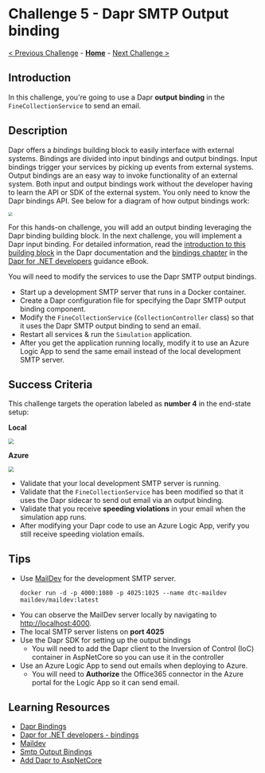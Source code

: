 # Challenge 5 - Dapr SMTP Output binding

[< Previous Challenge](./Challenge-04.md) - **[Home](../README.md)** - [Next Challenge >](./Challenge-06.md)

## Introduction

In this challenge, you're going to use a Dapr **output binding** in the `FineCollectionService` to send an email.

## Description

Dapr offers a _bindings_ building block to easily interface with external systems. Bindings are divided into input bindings and output bindings. Input bindings trigger your services by picking up events from external systems. Output bindings are an easy way to invoke functionality of an external system. Both input and output bindings work without the developer having to learn the API or SDK of the external system. You only need to know the Dapr bindings API. See below for a diagram of how output bindings work:

<img src="../images/Challenge-05/output-binding.png" style="zoom: 50%;" />

For this hands-on challenge, you will add an output binding leveraging the Dapr binding building block. In the next challenge, you will implement a Dapr input binding. For detailed information, read the [introduction to this building block](https://docs.dapr.io/developing-applications/building-blocks/bindings/) in the Dapr documentation and the [bindings chapter](https://docs.microsoft.com/dotnet/architecture/dapr-for-net-developers/bindings) in the [Dapr for .NET developers](https://docs.microsoft.com/dotnet/architecture/dapr-for-net-developers/) guidance eBook.

You will need to modify the services to use the Dapr SMTP output bindings.

- Start up a development SMTP server that runs in a Docker container.
- Create a Dapr configuration file for specifying the Dapr SMTP output binding component.
- Modify the `FineCollectionService` (`CollectionController` class) so that it uses the Dapr SMTP output binding to send an email.
- Restart all services & run the `Simulation` application.
- After you get the application running locally, modify it to use an Azure Logic App to send the same email instead of the local development SMTP server.

## Success Criteria

This challenge targets the operation labeled as **number 4** in the end-state setup:

**Local**

<img src="../images/Challenge-05/output-binding-operation.png" style="zoom: 67%;" />

**Azure**

<img src="../images/Challenge-05/output-binding-operation-azure.png" style="zoom: 67%;" />

- Validate that your local development SMTP server is running.
- Validate that the `FineCollectionService` has been modified so that it uses the Dapr sidecar to send out email via an output binding.
- Validate that you receive **speeding violations** in your email when the simulation app runs.
- After modifying your Dapr code to use an Azure Logic App, verify you still receive speeding violation emails.

## Tips

- Use [MailDev](https://github.com/maildev/maildev) for the development SMTP server.
  ```shell
  docker run -d -p 4000:1080 -p 4025:1025 --name dtc-maildev maildev/maildev:latest
  ```
- You can observe the MailDev server locally by navigating to [http://localhost:4000](http://localhost:4000).
- The local SMTP server listens on **port 4025**
- Use the Dapr SDK for setting up the output bindings
  - You will need to add the Dapr client to the Inversion of Control (IoC) container in AspNetCore so you can use it in the controller
- Use an Azure Logic App to send out emails when deploying to Azure.
  - You will need to **Authorize** the Office365 connector in the Azure portal for the Logic App so it can send email.

## Learning Resources

- [Dapr Bindings](https://docs.dapr.io/developing-applications/building-blocks/bindings/)
- [Dapr for .NET developers - bindings](https://docs.microsoft.com/dotnet/architecture/dapr-for-net-developers/bindings)
- [Maildev](https://github.com/maildev/maildev)
- [Smtp Output Bindings](https://learn.microsoft.com/en-us/dotnet/architecture/dapr-for-net-developers/bindings#smtp-output-binding)
- [Add Dapr to AspNetCore](https://learn.microsoft.com/en-us/dotnet/architecture/dapr-for-net-developers/getting-started#add-dapr-service-invocation)
